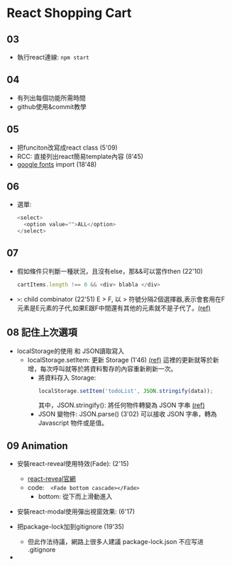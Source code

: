 # React Shopping Cart
## 03
* 執行react連線: `npm start`
## 04
* 有列出每個功能所需時間
* github使用&commit教學

## 05
* 把funciton改寫成react class (5'09)
* RCC: 直接列出react簡易template內容 (8'45)
* [google fonts](https://fonts.google.com/?selection.family=Montserrat&sidebar.open=true) import (18'48)

## 06
* 選單:
  ```js
  <select> 
    <option value="">ALL</option>
  </select>
  ```

## 07
* 假如條件只判斷一種狀況，且沒有else，那&&可以當作then (22'10)
  ```js
  cartItems.length !== 0 && <div> blabla </div>
  ```

* `>`: child combinator (22'51)
  E > F, 以 > 符號分隔2個選擇器,表示會套用在F元素是E元素的子代,如果E跟F中間還有其他的元素就不是子代了。[(ref)](https://powerfuleric.pixnet.net/blog/post/89523013)

## 08 記住上次選項
* localStorage的使用 和 JSON讀取寫入
  * localStorage.setItem: 更新 Storage (1'46) [(ref)](https://andy6804tw.github.io/2018/03/04/browser-localstorage/)
    這裡的更新就等於新增，每次呼叫就等於將資料暫存的內容重新刷新一次。
    * 將資料存入 Storage:
      ```js
      localStorage.setItem('todoList', JSON.stringify(data));
      ```
      其中，JSON.stringify(): 將任何物件轉變為 JSON 字串 [(ref)](https://medium.com/itsems-frontend/javascript-json-stringify-and-json-parse-7a1251d3824c)
    * JSON 變物件: JSON.parse() (3'02)
      可以接收 JSON 字串，轉為 Javascript 物件或是值。

## 09 Animation
* 安裝react-reveal使用特效(Fade): (2'15) 
  * [react-reveal官網](https://www.react-reveal.com/docs/cascade/)
  * code:　`<Fade bottom cascade></Fade>`
    * bottom: 從下而上滑動進入

* 安裝react-modal使用彈出視窗效果: (6'17) 
* 把package-lock加到gitignore (19'35)
  * 但此作法待議，網路上很多人建議 package-lock.json 不应写进 .gitignore
* 
